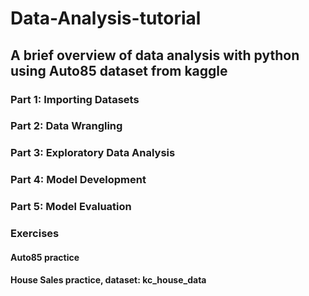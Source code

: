 # Data-Analysis-tutorial
## A brief overview of data analysis with python using Auto85 dataset from kaggle
### Part 1: Importing Datasets
### Part 2: Data Wrangling
### Part 3: Exploratory Data Analysis
### Part 4: Model Development
### Part 5: Model Evaluation

### Exercises
#### Auto85 practice
#### House Sales practice, dataset: kc_house_data

